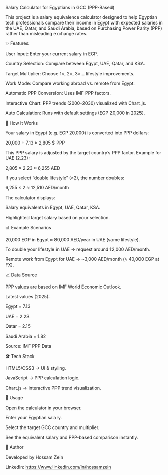 Salary Calculator for Egyptians in GCC (PPP-Based)

This project is a salary equivalence calculator designed to help Egyptian tech professionals compare their income in Egypt with expected salaries in the UAE, Qatar, and Saudi Arabia, based on Purchasing Power Parity (PPP) rather than misleading exchange rates.

✨ Features

User Input: Enter your current salary in EGP.

Country Selection: Compare between Egypt, UAE, Qatar, and KSA.

Target Multiplier: Choose 1×, 2×, 3×… lifestyle improvements.

Work Mode: Compare working abroad vs. remote from Egypt.

Automatic PPP Conversion: Uses IMF PPP factors.

Interactive Chart: PPP trends (2000–2030) visualized with Chart.js.

Auto Calculation: Runs with default settings (EGP 20,000 in 2025).

🔧 How It Works

Your salary in Egypt (e.g. EGP 20,000) is converted into PPP dollars:

20,000 ÷ 7.13 ≈ 2,805 $ PPP


This PPP salary is adjusted by the target country’s PPP factor. Example for UAE (2.23):

2,805 × 2.23 ≈ 6,255 AED


If you select “double lifestyle” (×2), the number doubles:

6,255 × 2 ≈ 12,510 AED/month


The calculator displays:

Salary equivalents in Egypt, UAE, Qatar, KSA.

Highlighted target salary based on your selection.

📊 Example Scenarios

20,000 EGP in Egypt ≈ 80,000 AED/year in UAE (same lifestyle).

To double your lifestyle in UAE → request around 12,000 AED/month.

Remote work from Egypt for UAE → ~3,000 AED/month (≈ 40,000 EGP at FX).

📈 Data Source

PPP values are based on IMF World Economic Outlook.

Latest values (2025):

Egypt = 7.13

UAE = 2.23

Qatar = 2.15

Saudi Arabia = 1.82

Source: IMF PPP Data

🛠️ Tech Stack

HTML5/CSS3 → UI & styling.

JavaScript → PPP calculation logic.

Chart.js → interactive PPP trend visualization.

📌 Usage

Open the calculator in your browser.

Enter your Egyptian salary.

Select the target GCC country and multiplier.

See the equivalent salary and PPP-based comparison instantly.

👤 Author

Developed by Hossam Zein

LinkedIn: https://www.linkedin.com/in/hossamzein
